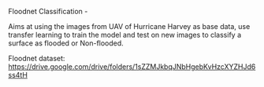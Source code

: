 Floodnet Classification -

Aims at using the images from UAV of Hurricane Harvey as base data, use transfer learning to train the model and test on new images to classify a surface as flooded or Non-flooded.

Floodnet dataset: https://drive.google.com/drive/folders/1sZZMJkbqJNbHgebKvHzcXYZHJd6ss4tH

